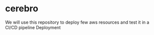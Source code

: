 # cerebro
We will use this repository to deploy few aws resources and test it in a CI/CD pipeline Deployment
